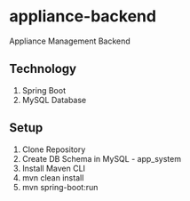 # appliance-backend
Appliance Management Backend

Technology 
----------
1. Spring Boot
2. MySQL Database

Setup
-----
1. Clone Repository
2. Create DB Schema in MySQL - app_system
3. Install Maven CLI
4. mvn clean install
5. mvn spring-boot:run
